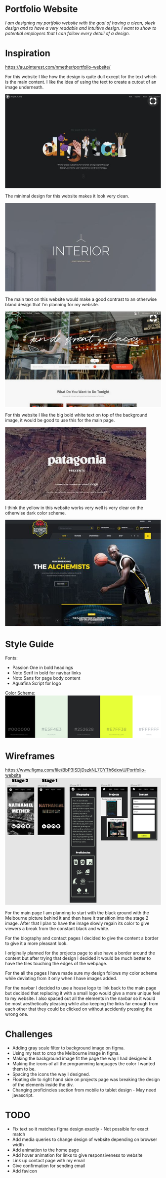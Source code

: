# Portfolio Website
*I am designing my portfolio website with the goal of having a clean, sleek design and to have a very readable and intuitive design.	I want to show to potential employers that I can follow every detail of a design.*


# Inspiration
https://au.pinterest.com/nmether/portfolio-website/

For this website I like how the design is quite dull except for the text which is the main content. I like the idea of using the text to create a cutout of an image underneath.

![](assets/image-crop.png)

The minimal design for this website makes it look very clean.

![](assets/simple.png)

The main text on this website would make a good contrast to an otherwise bland design that I’m planning for my website.

![](assets/fancy.png)

For this website I like the big bold white text on top of the background image, it would be good to use this for the main page.

![](assets/center-text.png)

I think the yellow in this website works very well is very clear on the otherwise dark color scheme.

![](assets/yellow.png)


# Style Guide

Fonts: 	
- Passion One in bold headings
- Noto Serif in bold for navbar links
- Noto Sans for page body content
- Aguafina Script for logo

Color Scheme:
![](assets/color-scheme.png)



# Wireframes
https://www.figma.com/file/BbP3ISDjDszkNL7CYTh6dxwU/Portfolio-website
![](assets/figma.png)

For the main page I am planning to start with the black ground with the Melbourne picture behind it and then have it transition into the stage 2 image. After that I plan to have the image slowly regain its color to give viewers a break from the constant black and white.

For the biography and contact pages I decided to give the content a border to give it a more pleasant look.

I originally planned for the projects page to also have a border around the content but after trying that design I decided it would be much better to have the tiles touching the edges of the webpage.

For the all the pages I have made sure my design follows my color scheme while deviating from it only when I have images added.

For the navbar I decided to use a house logo to link back to the main page but decided that replacing it with a small logo would give a more unique feel to my website. I also spaced out all the elements in the navbar so it would be most aesthetically pleasing while also keeping the links far enough from each other that they could be clicked on without accidently pressing the wrong one.

# Challenges

-	Adding gray scale filter to background image on figma.
-	Using my text to crop the Melbourne image in figma.
-	Making the background image fit the page the way I had designed it.
-	Making the icons of all the programming languages the color I wanted them to be.
-	Spacing the icons the way I designed.
-	Floating div to right hand side on projects page was breaking the design of the elements inside the div.
- Changing proficincies section from mobile to tablet design - May need javascript.

# TODO

-	Fix text so it matches figma design exactly - Not possible for exact match
-	Add media queries to change design of website depending on browser width
-	Add animation to the home page
-	Add hover animation for links to give responsiveness to website
-	Link up contact page with my email
- Give confirmation for sending email
- Add favicon
